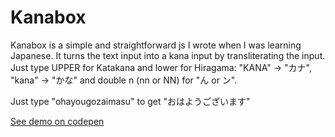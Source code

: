 # Kanabox
Kanabox is a simple and straightforward js I wrote when I was learning Japanese. It turns the text input 
into a kana input by transliterating the input. Just type UPPER for Katakana and lower for Hiragama: 
"KANA" -> "カナ", "kana" -> "かな" and double n (nn or NN) for "ん or ン".

Just type "ohayougozaimasu" to get "おはようございます"

[See demo on codepen](https://codepen.io/etpivxpe-the-animator/pen/NWmLpmq)